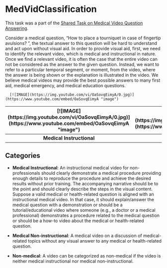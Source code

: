 # MedVidClassification
This task was a part of the [Shared Task on Medical Video Question Answering](https://medvidqa.github.io/).

Consider a medical question, “How to place a tourniquet in case of fingertip avulsions? ”, the textual answer to this question will be hard to understand and act upon without visual aid. In order to provide visual aid, first, we need to identify the relevant video, which is medical and instructional in nature. Once we find a relevant video, it is often the case that the entire video can not be considered as the answer to the given question. Instead, we want to refer to a particular temporal segment, or moment, from the video, where the answer is being shown or the explanation is illustrated in the video. We believe medical videos may provide the best possible answers to many first aid, medical emergency, and medical education questions.


      [![IMAGE](https://img.youtube.com/vi/OaSovqEimyA/0.jpg)](https://www.youtube.com/embed/OaSovqEimyA "image")



<table style="width:100%">
<thead>
  <tr>
    <th> 
      [![IMAGE](https://img.youtube.com/vi/OaSovqEimyA/0.jpg)](https://www.youtube.com/embed/OaSovqEimyA "image")

</th>
    <th>
      [![IMAGE](https://img.youtube.com/vi/YqHv_8rKkeE/0.jpg)](https://www.youtube.com/embed/YqHv_8rKkeE)
    </th>
    <th>
     [![IMAGE](https://img.youtube.com/vi/hE63VMlLyB8/0.jpg)](https://www.youtube.com/embed/hE63VMlLyB8)
    </th>
  </tr>
</thead>
<tbody>
  <tr>
    <td style="text-align:center;"><strong>Medical Instructional</strong></td>
    <td style="text-align:center;"><strong>Medical Non-Instructional</strong></td>
    <td style="text-align:center;"><strong>Non-medical</strong></td>
  </tr>
</tbody>
</table>

## Categories
- <b>Medical Instructional</b>: An instructional medical video for non-professionals should clearly demonstrate a medical procedure providing enough details to reproduce the procedure and achieve the desired results without prior training. The accompanying narrative should be to the point and should clearly describe the steps in the visual content. Suppose a valid medical or health-related question is aligned with an instructional medical video. In that case, it should explain/answer the medical question with a demonstration or should be a tutorial/educational video where someone (e.g., a doctor or a medical professional) demonstrates a procedure related to the medical question or should be a how-to video about the medical or health-related question.

- <b>Medical Non-instructional</b>: A medical video on a discussion of medical-related topics without any visual answer to any medical or health-related question.

- <b>Non-medical</b>: A video can be categorized as non-medical if the video is neither medical instructional nor medical non-instructional.
       
